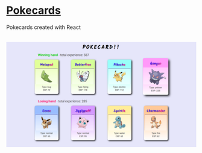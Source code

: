 # [Pokecards](https://michal-w-dev.github.io/Pokecards/)
<p> Pokecards created with React  </p>
<br>
<img src="imgs/readme.png" width="700px">